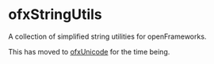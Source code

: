 ofxStringUtils
==============

A collection of simplified string utilities for openFrameworks.

This has moved to [ofxUnicode](https://github.com/bakercp/ofxUnicode) for the time being.